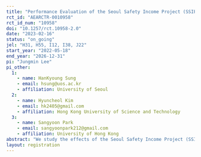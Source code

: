 ```yaml
---
title: "Performance Evaluation of the Seoul Safety Income Project (SSIP)"
rct_id: "AEARCTR-0010958"
rct_id_num: "10958"
doi: "10.1257/rct.10958-2.0"
date: "2023-02-16"
status: "on_going"
jel: "H31, H55, I12, I38, J22"
start_year: "2022-05-18"
end_year: "2026-12-31"
pi: "Jungmin Lee"
pi_other:
  1:
    - name: HanKyoung Sung
    - email: hsung@uos.ac.kr
    - affiliation: University of Seoul
  2:
    - name: Hyuncheol Kim
    - email: hk2405@gmail.com
    - affiliation: Hong Kong University of Science and Technology
  3:
    - name: Sangyoon Park
    - email: sangyoonpark212@gmail.com
    - affiliation: University of Hong Kong
abstract: "We study the effects of the Seoul Safety Income Project (SSIP) on labor market outcomes, household finance, health, education and societal behavior. In collaboration with the Seoul Metropolitan Government (SMG), we conduct a randomized controlled trial in which randomly selected households will receive a monthly income payment for three years. Monthly payments are equivalent to 50% of the difference between the household’s income and 85% of the median income. We will evaluate the impact of SSIP using detailed individual and household level information obtained from surveys and administrative data."
layout: registration
---
```


